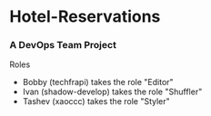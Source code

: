 # Hotel-Reservations  
### A DevOps Team Project  

Roles
- Bobby (techfrapi) takes the role "Editor"  
- Ivan (shadow-develop) takes the role "Shuffler"  
- Tashev (xaoccc) takes the role "Styler"  

